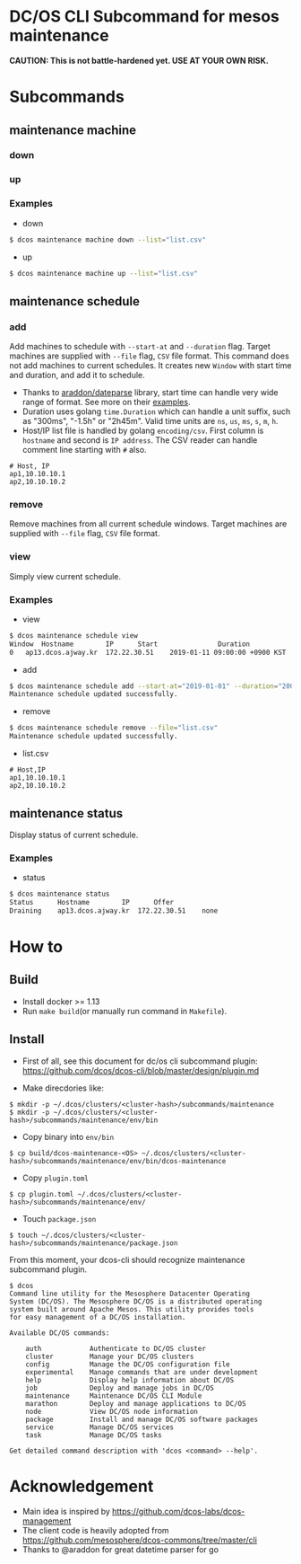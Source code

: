 DC/OS CLI Subcommand for mesos maintenance
==========================================

**CAUTION: This is not battle-hardened yet. USE AT YOUR OWN RISK.** 

# Subcommands

## maintenance machine

### down

### up

### Examples

* down

```sh
$ dcos maintenance machine down --list="list.csv"
```


* up

```sh
$ dcos maintenance machine up --list="list.csv"
```

## maintenance schedule

### add

Add machines to schedule with `--start-at` and `--duration` flag. Target machines are supplied with `--file` flag, `CSV` file format. This command does not add machines to current schedules. It creates new `Window` with start time and duration, and add it to schedule. 

 * Thanks to [araddon/dateparse](https://github.com/araddon/dateparse) library, start time can handle very wide range of format. See more on their [examples](https://github.com/araddon/dateparse#extended-example).
 * Duration uses golang `time.Duration` which can handle a unit suffix, such as "300ms", "-1.5h" or "2h45m". Valid time units are `ns`, `us`, `ms`, `s`, `m`, `h`.
 * Host/IP list file is handled by golang `encoding/csv`. First column is `hostname` and second is `IP address`. The CSV reader can handle comment line starting with `#` also.
 ```
 # Host, IP
 ap1,10.10.10.1
 ap2,10.10.10.2
 ```

### remove
  
Remove machines from all current schedule windows.  Target machines are supplied with `--file` flag, `CSV` file format.

### view 

Simply view current schedule.


### Examples

* view

```sh
$ dcos maintenance schedule view
Window	Hostname		IP		Start				Duration
0	ap13.dcos.ajway.kr	172.22.30.51	2019-01-11 09:00:00 +0900 KST	168h0m0s
```

* add 

```sh
$ dcos maintenance schedule add --start-at="2019-01-01" --duration="200s" --file="list.csv"
Maintenance schedule updated successfully.
```

* remove

```sh
$ dcos maintenance schedule remove --file="list.csv"
Maintenance schedule updated successfully.
```

* list.csv

```
# Host,IP
ap1,10.10.10.1
ap2,10.10.10.2
```

## maintenance status

Display status of current schedule.

### Examples

* status

```sh
$ dcos maintenance status
Status		Hostname		IP		Offer
Draining	ap13.dcos.ajway.kr	172.22.30.51	none
```

# How to

## Build

* Install docker >= 1.13
* Run `make build`(or manually run command in `Makefile`).

## Install

* First of all, see this document for dc/os cli subcommand plugin: https://github.com/dcos/dcos-cli/blob/master/design/plugin.md

* Make direcdories like:
```
$ mkdir -p ~/.dcos/clusters/<cluster-hash>/subcommands/maintenance
$ mkdir -p ~/.dcos/clusters/<cluster-hash>/subcommands/maintenance/env/bin
```

* Copy binary into `env/bin`

```
$ cp build/dcos-maintenance-<OS> ~/.dcos/clusters/<cluster-hash>/subcommands/maintenance/env/bin/dcos-maintenance
```

* Copy `plugin.toml`

```
$ cp plugin.toml ~/.dcos/clusters/<cluster-hash>/subcommands/maintenance/env/
```

* Touch `package.json`

```
$ touch ~/.dcos/clusters/<cluster-hash>/subcommands/maintenance/package.json
```

From this moment, your dcos-cli should recognize maintenance subcommand plugin.

```
$ dcos
Command line utility for the Mesosphere Datacenter Operating
System (DC/OS). The Mesosphere DC/OS is a distributed operating
system built around Apache Mesos. This utility provides tools
for easy management of a DC/OS installation.

Available DC/OS commands:

	auth           	Authenticate to DC/OS cluster
	cluster        	Manage your DC/OS clusters
	config         	Manage the DC/OS configuration file
	experimental   	Manage commands that are under development
	help           	Display help information about DC/OS
	job            	Deploy and manage jobs in DC/OS
	maintenance    	Maintenance DC/OS CLI Module
	marathon       	Deploy and manage applications to DC/OS
	node           	View DC/OS node information
	package        	Install and manage DC/OS software packages
	service        	Manage DC/OS services
	task           	Manage DC/OS tasks

Get detailed command description with 'dcos <command> --help'.
```

# Acknowledgement

* Main idea is inspired by https://github.com/dcos-labs/dcos-management
* The client code is heavily adopted from https://github.com/mesosphere/dcos-commons/tree/master/cli
* Thanks to @araddon for great datetime parser for go


